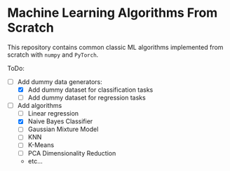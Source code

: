 # Machine Learning Algorithms From Scratch

This repository contains common classic ML algorithms implemented from scratch with `numpy` and `PyTorch`.

ToDo:
- [ ] Add dummy data generators:
  - [x] Add dummy dataset for classification tasks
  - [ ] Add dummy dataset for regression tasks
- [ ] Add algorithms
  - [ ] Linear regression
  - [x] Naive Bayes Classifier
  - [ ] Gaussian Mixture Model
  - [ ] KNN
  - [ ] K-Means
  - [ ] PCA Dimensionality Reduction
  - etc...
